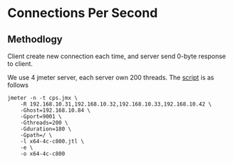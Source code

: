 # Connections Per Second

## Methodlogy

Client create new connection each time, and server send 0-byte response to client.

We use 4 jmeter server, each server own 200 threads. The [script](./cps.jmx) is as follows

```
jmeter -n -t cps.jmx \
    -R 192.168.10.31,192.168.10.32,192.168.10.33,192.168.10.42 \
    -Ghost=192.168.10.84 \
    -Gport=9001 \
    -Gthreads=200 \
    -Gduration=180 \
    -Gpath=/ \
    -l x64-4c-c800.jtl \
    -e \
    -o x64-4c-c800
```
